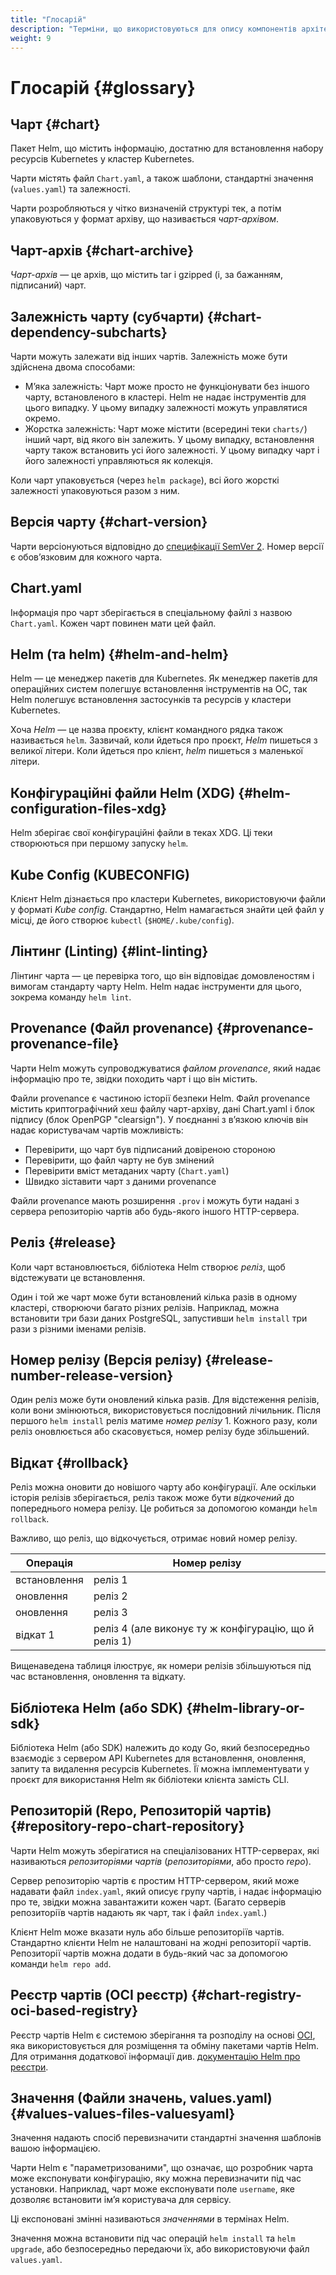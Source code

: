 ```yaml
---
title: "Глосарій" 
description: "Терміни, що використовуються для опису компонентів архітектури Helm."
weight: 9
---
```


# Глосарій {#glossary}

## Чарт {#chart}

Пакет Helm, що містить інформацію, достатню для встановлення набору ресурсів Kubernetes у кластер Kubernetes.

Чарти містять файл `Chart.yaml`, а також шаблони, стандартні значення (`values.yaml`) та залежності.

Чарти розробляються у чітко визначеній структурі тек, а потім упаковуються у формат архіву, що називається _чарт-архівом_.

## Чарт-архів {#chart-archive}

_Чарт-архів_ — це архів, що містить tar і gzipped (і, за бажанням, підписаний) чарт.

## Залежність чарту (субчарти) {#chart-dependency-subcharts}

Чарти можуть залежати від інших чартів. Залежність може бути здійснена двома способами:

- М’яка залежність: Чарт може просто не функціонувати без іншого чарту, встановленого в кластері. Helm не надає інструментів для цього випадку. У цьому випадку залежності можуть управлятися окремо.
- Жорстка залежність: Чарт може містити (всередині теки `charts/`) інший чарт, від якого він залежить. У цьому випадку, встановлення чарту також встановить усі його залежності. У цьому випадку чарт і його залежності управляються як колекція.

Коли чарт упаковується (через `helm package`), всі його жорсткі залежності упаковуються разом з ним.

## Версія чарту {#chart-version}

Чарти версіонуються відповідно до [специфікації SemVer 2](https://semver.org). Номер версії є обов’язковим для кожного чарта.

## Chart.yaml

Інформація про чарт зберігається в спеціальному файлі з назвою `Chart.yaml`. Кожен чарт повинен мати цей файл.

## Helm (та helm) {#helm-and-helm}

Helm — це менеджер пакетів для Kubernetes. Як менеджер пакетів для операційних систем полегшує встановлення інструментів на ОС, так Helm полегшує встановлення застосунків та ресурсів у кластери Kubernetes.

Хоча _Helm_ — це назва проєкту, клієнт командного рядка також називається `helm`. Зазвичай, коли йдеться про проєкт, _Helm_ пишеться з великої літери. Коли йдеться про клієнт, _helm_ пишеться з маленької літери.

## Конфігураційні файли Helm (XDG) {#helm-configuration-files-xdg}

Helm зберігає свої конфігураційні файли в теках XDG. Ці теки створюються при першому запуску `helm`.

## Kube Config (KUBECONFIG)

Клієнт Helm дізнається про кластери Kubernetes, використовуючи файли у форматі _Kube config_. Стандартно, Helm намагається знайти цей файл у місці, де його створює `kubectl` (`$HOME/.kube/config`).

## Лінтинг (Linting) {#lint-linting}

Лінтинг чарта — це перевірка того, що він відповідає домовленостям і вимогам стандарту чарту Helm. Helm надає інструменти для цього, зокрема команду `helm lint`.

## Provenance (Файл provenance) {#provenance-provenance-file}

Чарти Helm можуть супроводжуватися _файлом provenance_, який надає інформацію про те, звідки походить чарт і що він містить.

Файли provenance є частиною історії безпеки Helm. Файл provenance містить криптографічний хеш файлу чарт-архіву, дані Chart.yaml і блок підпису (блок OpenPGP "clearsign"). У поєднанні з вʼязкою ключів він надає користувачам чартів можливість:

- Перевірити, що чарт був підписаний довіреною стороною
- Перевірити, що файл чарту не був змінений
- Перевірити вміст метаданих чарту (`Chart.yaml`)
- Швидко зіставити чарт з даними provenance

Файли provenance мають розширення `.prov` і можуть бути надані з сервера репозиторію чартів або будь-якого іншого HTTP-сервера.

## Реліз {#release}

Коли чарт встановлюється, бібліотека Helm створює _реліз_, щоб відстежувати це встановлення.

Один і той же чарт може бути встановлений кілька разів в одному кластері, створюючи багато різних релізів. Наприклад, можна встановити три бази даних PostgreSQL, запустивши `helm install` три рази з різними іменами релізів.

## Номер релізу (Версія релізу) {#release-number-release-version}

Один реліз може бути оновлений кілька разів. Для відстеження релізів, коли вони змінюються, використовується послідовний лічильник. Після першого `helm install` реліз матиме _номер релізу_ 1. Кожного разу, коли реліз оновлюється або скасовується, номер релізу буде збільшений.

## Відкат {#rollback}

Реліз можна оновити до новішого чарту або конфігурації. Але оскільки історія релізів зберігається, реліз також може бути _відкочений_ до попереднього номера релізу. Це робиться за допомогою команди `helm rollback`.

Важливо, що реліз, що відкочується, отримає новий номер релізу.

| Операція  | Номер релізу                                       |
|-----------|----------------------------------------------------|
| встановлення | реліз 1                                          |
| оновлення    | реліз 2                                          |
| оновлення    | реліз 3                                          |
| відкат 1   | реліз 4 (але виконує ту ж конфігурацію, що й реліз 1) |

Вищенаведена таблиця ілюструє, як номери релізів збільшуються під час встановлення, оновлення та відкату.

## Бібліотека Helm (або SDK) {#helm-library-or-sdk}

Бібліотека Helm (або SDK) належить до коду Go, який безпосередньо взаємодіє з сервером API Kubernetes для встановлення, оновлення, запиту та видалення ресурсів Kubernetes. Її можна імплементувати у проєкт для використання Helm як бібліотеки клієнта замість CLI.

## Репозиторій (Repo, Репозиторій чартів) {#repository-repo-chart-repository}

Чарти Helm можуть зберігатися на спеціалізованих HTTP-серверах, які називаються _репозиторіями чартів_ (_репозиторіями_, або просто _repo_).

Сервер репозиторію чартів є простим HTTP-сервером, який може надавати файл `index.yaml`, який описує групу чартів, і надає інформацію про те, звідки можна завантажити кожен чарт. (Багато серверів репозиторіїв чартів надають як чарт, так і файл `index.yaml`.)

Клієнт Helm може вказати нуль або більше репозиторіїв чартів. Стандартно клієнти Helm не налаштовані на жодні репозиторії чартів. Репозиторії чартів можна додати в будь-який час за допомогою команди `helm repo add`.

## Реєстр чартів (OCI реєстр) {#chart-registry-oci-based-registry}

Реєстр чартів Helm є системою зберігання та розподілу на основі [OCI](https://opencontainers.org/about/overview/), яка використовується для розміщення та обміну пакетами чартів Helm. Для отримання додаткової інформації див. [документацію Helm про реєстри](https://helm.sh/docs/topics/registries/).

## Значення (Файли значень, values.yaml) {#values-values-files-valuesyaml}

Значення надають спосіб перевизначити стандартні значення  шаблонів вашою інформацією.

Чарти Helm є "параметризованими", що означає, що розробник чарта може експонувати конфігурацію, яку можна перевизначити під час установки. Наприклад, чарт може експонувати поле `username`, яке дозволяє встановити імʼя користувача для сервісу.

Ці експоновані змінні називаються _значеннями_ в термінах Helm.

Значення можна встановити під час операцій `helm install` та `helm upgrade`, або безпосередньо передаючи їх, або використовуючи файл `values.yaml`.
